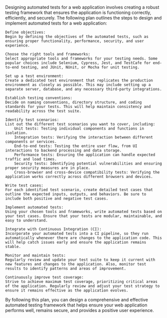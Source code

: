 


Designing automated tests for a web application involves creating a robust testing framework that ensures the application is functioning correctly, efficiently, and securely. The following plan outlines the steps to design and implement automated tests for a web application:

    Define objectives:
    Begin by defining the objectives of the automated tests, such as ensuring proper functionality, performance, security, and user experience.

    Choose the right tools and frameworks:
    Select appropriate tools and frameworks for your testing needs. Some popular choices include Selenium, Cypress, Jest, and TestCafe for end-to-end testing, and JUnit, NUnit, or Mocha for unit testing.

    Set up a test environment:
    Create a dedicated test environment that replicates the production environment as closely as possible. This may include setting up a separate server, database, and any necessary third-party integrations.

    Establish testing conventions:
    Decide on naming conventions, directory structure, and coding standards for your tests. This will help maintain consistency and readability across the test suite.

    Identify test scenarios:
    List out the different test scenarios you want to cover, including:
        Unit tests: Testing individual components and functions in isolation.
        Integration tests: Verifying the interaction between different components or services.
        End-to-end tests: Testing the entire user flow, from UI interactions to backend processing and data storage.
        Performance tests: Ensuring the application can handle expected traffic and load times.
        Security tests: Identifying potential vulnerabilities and ensuring proper security measures are in place.
        Cross-browser and cross-device compatibility tests: Verifying the application works correctly across different browsers and devices.

    Write test cases:
    For each identified test scenario, create detailed test cases that outline the expected inputs, outputs, and behaviors. Be sure to include both positive and negative test cases.

    Implement automated tests:
    Using your chosen tools and frameworks, write automated tests based on your test cases. Ensure that your tests are modular, maintainable, and easy to understand.

    Integrate with Continuous Integration (CI):
    Incorporate your automated tests into a CI pipeline, so they run automatically whenever there are changes to the application code. This will help catch issues early and ensure the application remains stable.

    Monitor and maintain tests:
    Regularly review and update your test suite to keep it current with new features and changes to the application. Also, monitor test results to identify patterns and areas of improvement.

    Continuously improve test coverage:
    Strive to achieve maximum test coverage, prioritizing critical areas of the application. Regularly review and adjust your test strategy to ensure it remains effective as the application evolves.

By following this plan, you can design a comprehensive and effective automated testing framework that helps ensure your web application performs well, remains secure, and provides a positive user experience.
